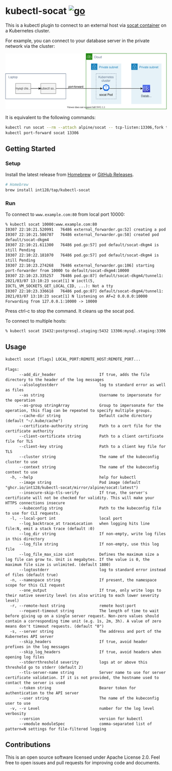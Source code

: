 # kubectl-socat [![go](https://github.com/int128/kubectl-socat/actions/workflows/go.yaml/badge.svg)](https://github.com/int128/kubectl-socat/actions/workflows/go.yaml)

This is a kubectl plugin to connect to an external host via [socat container](https://hub.docker.com/r/alpine/socat) on a Kubernetes cluster.

For example, you can connect to your database server in the private network via the cluster:

![diagram](docs/kubectl-socat-diagram.svg)

It is equivalent to the following commands:

```sh
kubectl run socat --rm --attach alpine/socat -- tcp-listen:13306,fork tcp-connect:mysql.staging:3306
kubectl port-forward socat 13306
```


## Getting Started

### Setup

Install the latest release from [Homebrew](https://brew.sh/) or [GitHub Releases](https://github.com/int128/kubectl-socat/releases).

```sh
# Homebrew
brew install int128/tap/kubectl-socat
```

### Run

To connect to `www.example.com:80` from local port 10000:

```console
% kubectl socat 10000:www.example.com:80
I0307 22:10:21.520991   76486 external_forwarder.go:52] creating a pod
I0307 22:10:21.586707   76486 external_forwarder.go:58] created pod default/socat-dkgm4
I0307 22:10:21.611300   76486 pod.go:57] pod default/socat-dkgm4 is still Pending
I0307 22:10:22.181070   76486 pod.go:57] pod default/socat-dkgm4 is still Pending
I0307 22:10:23.274268   76486 external_forwarder.go:106] starting port-forwarder from 10000 to default/socat-dkgm4:10000
I0307 22:10:23.335257   76486 pod.go:87] default/socat-dkgm4/tunnel1: 2021/03/07 13:10:23 socat[1] W ioctl(5, IOCTL_VM_SOCKETS_GET_LOCAL_CID, ...): Not a tty
I0307 22:10:23.336618   76486 pod.go:87] default/socat-dkgm4/tunnel1: 2021/03/07 13:10:23 socat[1] N listening on AF=2 0.0.0.0:10000
Forwarding from 127.0.0.1:10000 -> 10000
```

Press ctrl-c to stop the command.
It cleans up the socat pod.

To connect to multiple hosts:

```console
% kubectl socat 15432:postgresql.staging:5432 13306:mysql.staging:3306
```


## Usage

```console
kubectl socat [flags] LOCAL_PORT:REMOTE_HOST:REMOTE_PORT...

Flags:
      --add_dir_header                   If true, adds the file directory to the header of the log messages
      --alsologtostderr                  log to standard error as well as files
      --as string                        Username to impersonate for the operation
      --as-group stringArray             Group to impersonate for the operation, this flag can be repeated to specify multiple groups.
      --cache-dir string                 Default cache directory (default "~/.kube/cache")
      --certificate-authority string     Path to a cert file for the certificate authority
      --client-certificate string        Path to a client certificate file for TLS
      --client-key string                Path to a client key file for TLS
      --cluster string                   The name of the kubeconfig cluster to use
      --context string                   The name of the kubeconfig context to use
  -h, --help                             help for kubectl
      --image string                     Pod image (default "ghcr.io/int128/kubectl-socat/mirror/alpine/socat:latest")
      --insecure-skip-tls-verify         If true, the server's certificate will not be checked for validity. This will make your HTTPS connections insecure
      --kubeconfig string                Path to the kubeconfig file to use for CLI requests.
  -l, --local-port int                   local port
      --log_backtrace_at traceLocation   when logging hits line file:N, emit a stack trace (default :0)
      --log_dir string                   If non-empty, write log files in this directory
      --log_file string                  If non-empty, use this log file
      --log_file_max_size uint           Defines the maximum size a log file can grow to. Unit is megabytes. If the value is 0, the maximum file size is unlimited. (default 1800)
      --logtostderr                      log to standard error instead of files (default true)
  -n, --namespace string                 If present, the namespace scope for this CLI request
      --one_output                       If true, only write logs to their native severity level (vs also writing to each lower severity level)
  -r, --remote-host string               remote host:port
      --request-timeout string           The length of time to wait before giving up on a single server request. Non-zero values should contain a corresponding time unit (e.g. 1s, 2m, 3h). A value of zero means don't timeout requests. (default "0")
  -s, --server string                    The address and port of the Kubernetes API server
      --skip_headers                     If true, avoid header prefixes in the log messages
      --skip_log_headers                 If true, avoid headers when opening log files
      --stderrthreshold severity         logs at or above this threshold go to stderr (default 2)
      --tls-server-name string           Server name to use for server certificate validation. If it is not provided, the hostname used to contact the server is used
      --token string                     Bearer token for authentication to the API server
      --user string                      The name of the kubeconfig user to use
  -v, --v Level                          number for the log level verbosity
      --version                          version for kubectl
      --vmodule moduleSpec               comma-separated list of pattern=N settings for file-filtered logging
```


## Contributions

This is an open source software licensed under Apache License 2.0. Feel free to open issues and pull requests for improving code and documents.
